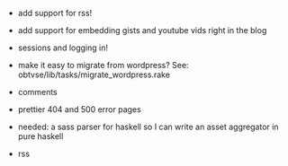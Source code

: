 - add support for rss!
- add support for embedding gists and youtube vids right in the blog
- sessions and logging in!
- make it easy to migrate from wordpress? See:
    obtvse/lib/tasks/migrate_wordpress.rake

- comments

- prettier 404 and 500 error pages

- needed: a sass parser for haskell so I can write an asset aggregator in pure haskell
- rss
